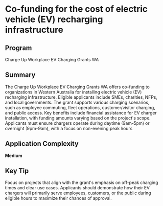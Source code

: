 # Co-funding for the cost of electric vehicle (EV) recharging infrastructure
  
## Program
Charge Up Workplace EV Charging Grants WA

## Summary
The Charge Up Workplace EV Charging Grants WA offers co-funding to organizations in Western Australia for installing electric vehicle (EV) recharging infrastructure. Eligible applicants include SMEs, charities, NFPs, and local governments. The grant supports various charging scenarios, such as employee commuting, fleet operations, customer/visitor charging, and public access. Key benefits include financial assistance for EV charger installation, with funding amounts varying based on the project's scope. Applicants must ensure chargers operate during daytime (9am-5pm) or overnight (9pm-9am), with a focus on non-evening peak hours.

## Application Complexity
**Medium**

## Key Tip
Focus on projects that align with the grant's emphasis on off-peak charging times and clear use cases. Applicants should demonstrate how their EV chargers will primarily serve employees, customers, or the public during eligible hours to maximize their chances of approval.

